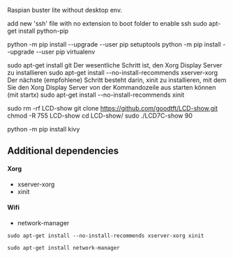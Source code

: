 Raspian buster lite without desktop env.


add new 'ssh' file with no extension to boot folder to enable ssh
sudo apt-get install python-pip

python -m pip install --upgrade --user pip setuptools
python -m pip install --upgrade --user pip virtualenv



sudo apt-get install git
Der wesentliche Schritt ist, den Xorg Display Server zu installieren 
    sudo apt-get install --no-install-recommends xserver-xorg
Der nächste (empfohlene) Schritt besteht darin, xinit zu installieren, mit dem Sie den Xorg Display Server von der Kommandozeile aus starten können (mit startx)
    sudo apt-get install --no-install-recommends xinit


sudo rm -rf LCD-show
git clone https://github.com/goodtft/LCD-show.git
chmod -R 755 LCD-show
cd LCD-show/
sudo ./LCD7C-show 90


python -m pip install kivy


## Additional dependencies

#### Xorg

* xserver-xorg
* xinit

#### Wifi

* network-manager


`sudo apt-get install --no-install-recommends xserver-xorg xinit`

`sudo apt-get install network-manager`
